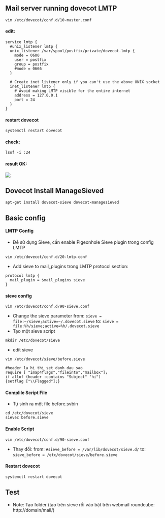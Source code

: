## Mail server running dovecot LMTP
```
vim /etc/dovecot/conf.d/10-master.conf
```
#### edit:
```
service lmtp {
  #unix_listener lmtp {
  unix_listener /var/spool/postfix/private/dovecot-lmtp {
    mode = 0600
    user = postfix
    group = postfix
    #mode = 0666
  }

  # Create inet listener only if you can't use the above UNIX socket
  inet_listener lmtp {
    # Avoid making LMTP visible for the entire internet
    address = 127.0.0.1
    port = 24
  }
}
```
#### restart dovecot
```
systemctl restart dovecot
```
#### check:
```
lsof -i :24
```
#### result OK:
![](https://hackmd.io/_uploads/r1qThRxrn.png)

## Dovecot Install ManageSieved
```
apt-get install dovecot-sieve dovecot-managesieved
```
## Basic config
#### LMTP Config
- Để sử dụng Sieve, cần enable Pigeonhole Sieve plugin trong config LMTP
```
vim /etc/dovecot/conf.d/20-lmtp.conf
```
- Add sieve to mail_plugins trong LMTP protocol section:
```
protocol lmtp {
  mail_plugin = $mail_plugins sieve
}
```
#### sieve config
```
vim /etc/dovecot/conf.d/90-sieve.conf
```
- Change the sieve parameter
from: `sieve = file:~/sieve;active=~/.dovecot.sieve`
to: `sieve = file:%h/sieve;active=%h/.dovecot.sieve`
- Tạo một sieve script 
```
mkdir /etc/dovecot/sieve
```
- edit sieve
```
vim /etc/dovecot/sieve/before.sieve
```
```
#header la hi thi set danh dau sao
require [ "imap4flags","fileinto","mailbox"];
if allof (header :contains "Subject" "hi")
{setflag ["\\Flagged"];}
```
#### Complile Script File
- Tự sinh ra một file before.svbin
```
cd /etc/dovecot/sieve
sievec before.sieve
```
#### Enable Script
```
vim /etc/dovecot/conf.d/90-sieve.conf
```
- Thay đổi:
from: `#sieve_before = /var/lib/dovecot/sieve.d/`
to: `sieve_before = /etc/dovecot/sieve/before.sieve`

#### Restart dovecot
```
systemctl restart dovecot
```

## Test
- Note: Tạo folder (tạo trên sieve rồi vào bật trên webmail roundcube: http://domain/mail/)
